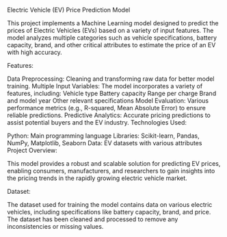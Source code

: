 Electric Vehicle (EV) Price Prediction Model

This project implements a Machine Learning model designed to predict the prices of Electric Vehicles (EVs) based on a variety of input features. The model analyzes multiple categories such as vehicle specifications, battery capacity, brand, and other critical attributes to estimate the price of an EV with high accuracy.

Features:

Data Preprocessing: Cleaning and transforming raw data for better model training.
Multiple Input Variables: The model incorporates a variety of features, including:
Vehicle type
Battery capacity
Range per charge
Brand and model year
Other relevant specifications
Model Evaluation: Various performance metrics (e.g., R-squared, Mean Absolute Error) to ensure reliable predictions.
Predictive Analytics: Accurate pricing predictions to assist potential buyers and the EV industry.
Technologies Used:

Python: Main programming language
Libraries: Scikit-learn, Pandas, NumPy, Matplotlib, Seaborn
Data: EV datasets with various attributes
Project Overview:

This model provides a robust and scalable solution for predicting EV prices, enabling consumers, manufacturers, and researchers to gain insights into the pricing trends in the rapidly growing electric vehicle market.

Dataset:

The dataset used for training the model contains data on various electric vehicles, including specifications like battery capacity, brand, and price. The dataset has been cleaned and processed to remove any inconsistencies or missing values.
